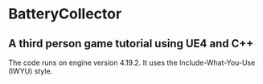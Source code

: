 # BatteryCollector
## A third person game tutorial using UE4 and C++
The code runs on engine version 4.19.2. It uses the Include-What-You-Use (IWYU) style.
